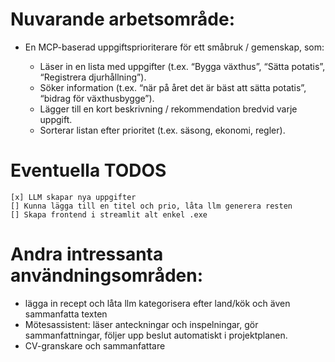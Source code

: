 # Nuvarande arbetsområde:
- En MCP-baserad uppgiftsprioriterare för ett småbruk / gemenskap, som:

    - Läser in en lista med uppgifter (t.ex. “Bygga växthus”, “Sätta potatis”, “Registrera djurhållning”).
    - Söker information (t.ex. “när på året det är bäst att sätta potatis”, “bidrag för växthusbygge”).
    - Lägger till en kort beskrivning / rekommendation bredvid varje uppgift.
    - Sorterar listan efter prioritet (t.ex. säsong, ekonomi, regler).

# Eventuella TODOS
    [x] LLM skapar nya uppgifter 
    [] Kunna lägga till en titel och prio, låta llm generera resten
    [] Skapa frontend i streamlit alt enkel .exe
    


# Andra intressanta användningsområden:

- lägga in recept och låta llm kategorisera efter land/kök och även sammanfatta texten
- Mötesassistent: läser anteckningar och inspelningar, gör sammanfattningar, följer upp beslut automatiskt i projektplanen.   
- CV-granskare och sammanfattare